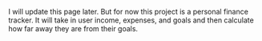 I will update this page later. But for now this project is a personal finance tracker.
It will take in user income, expenses, and goals and then calculate how far away they are from their goals.
